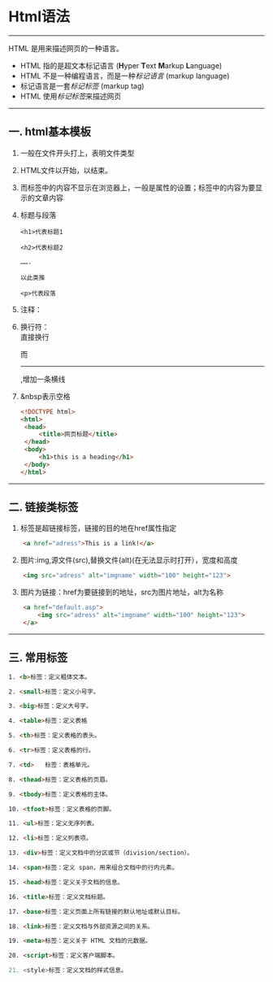 # Html语法

---

HTML 是用来描述网页的一种语言。

- HTML 指的是超文本标记语言 (**H**yper **T**ext **M**arkup **L**anguage)
- HTML 不是一种编程语言，而是一种*标记语言* (markup language)
- 标记语言是一套*标记标签* (markup tag)
- HTML 使用*标记标签*来描述网页

---

## 一. html基本模板

1. 一般在文件开头打上<!DOCTYPE html>，表明文件类型

2. HTML文件以<html>开始，以</html>结束。

3. 而<head>标签中的内容不显示在浏览器上，一般是属性的设置；<body>标签中的内容为要显示的文章内容

4. 标题与段落

       <h1>代表标题1
       
       <h2>代表标题2
       
       …….
       
       以此类推
       
       <p>代表段落

5. 注释：<!---comments--->

6. 换行符：<br/>直接换行

   而<hr>,增加一条横线

7. &nbsp表示空格

   ```html
   <!DOCTYPE html>
   <html>
   	<head>
   		<title>网页标题</title>
   	</head>
   	<body>
   		<h1>this is a heading</h1>
   	</body>
   </html>
   ```

----

## 二. 链接类标签

1. <a>标签是超链接标签，链接的目的地在href属性指定

``` html
	<a href="adress">This is a link!</a>
```

2. 图片:img,源文件(src),替换文件(alt)(在无法显示时打开），宽度和高度

```html
	<img src="adress" alt="imgname" width="100" height="123">
```

3. 图片为链接：href为要链接到的地址，src为图片地址，alt为名称

```html
	<a href="default.asp">
    	<img src="adress" alt="imgname" width="100" height="123">
	</a>
```

---

## 三. 常用标签

```html
1. <b>标签：定义粗体文本。

2. <small>标签：定义小号字。

3. <big>标签：定义大号字。

4. <table>标签：定义表格

5. <th>标签：定义表格的表头。

6. <tr>标签：定义表格的行。

7. <td>   标签：表格单元。

8. <thead>标签：定义表格的页眉。

9. <tbody>标签：定义表格的主体。

10. <tfoot>标签：定义表格的页脚。

11. <ul>标签：定义无序列表。

12. <li>标签：定义列表项。

13. <div>标签：定义文档中的分区或节（division/section）。

14. <span>标签：定义 span，用来组合文档中的行内元素。

15. <head>标签：定义关于文档的信息。

16. <title>标签：定义文档标题。

17. <base>标签：定义页面上所有链接的默认地址或默认目标。

18. <link>标签：定义文档与外部资源之间的关系。

19. <meta>标签：定义关于 HTML 文档的元数据。

20. <script>标签：定义客户端脚本。

21. <style>标签：定义文档的样式信息。
```








